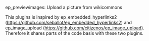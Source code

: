ep_previewimages: Upload a picture from wikicommons

This plugins is inspired by ep_embedded_hyperlinks2 (https://github.com/seballot/ep_embedded_hyperlinks2) and ep_image_upload (https://github.com/citizenos/ep_image_upload). Therefore it shares parts of the code basis with these two plugins. 
